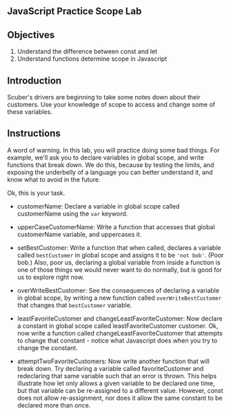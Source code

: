 
JavaScript Practice Scope Lab
---

## Objectives

1. Understand the difference between const and let
2. Understand functions determine scope in Javascript  

## Introduction
Scuber's drivers are beginning to take some notes down about their customers.  Use your knowledge of scope to access and change some of these variables.  

## Instructions
A word of warning.  In this lab, you will practice doing some bad things.  For example, we'll ask you to declare variables in global scope, and write functions that break down.  We do this, because by testing the limits, and exposing the underbelly of a language you can better understand it, and know what to avoid in the future.

Ok, this is your task.

* customerName: Declare a variable in global scope called customerName using the `var` keyword.

* upperCaseCustomerName: Write a function that accesses that global customerName variable, and uppercases it.

* setBestCustomer: Write a function that when called, declares a variable called `bestCustomer` in global scope and assigns it to be `'not bob'`.  (Poor bob.)  Also, poor us, declaring a global variable from inside a function is one of those things we would never want to do normally, but is good for us to explore right now.

* overWriteBestCustomer: See the consequences of declaring a variable in global scope, by writing a new function called `overWriteBestCustomer` that changes that `bestCustomer` variable.

* leastFavoriteCustomer and changeLeastFavoriteCustomer: Now declare a constant in global scope called leastFavoriteCustomer customer.  Ok, now write a function called changeLeastFavoriteCustomer that attempts to change that constant - notice what Javascript does when you try to change the constant.  

* attemptTwoFavoriteCustomers: Now write another function that will break down.  Try declaring a variable called favoriteCustomer and redeclaring that same variable such that an error is thrown.  This helps illustrate how let only allows a given variable to be declared one time, but that variable can be re-assigned to a different value.  However, const does not allow re-assignment, nor does it allow the same constant to be declared more than once.
